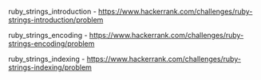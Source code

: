ruby_strings_introduction - https://www.hackerrank.com/challenges/ruby-strings-introduction/problem

ruby_strings_encoding - https://www.hackerrank.com/challenges/ruby-strings-encoding/problem

ruby_strings_indexing  - https://www.hackerrank.com/challenges/ruby-strings-indexing/problem
